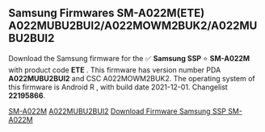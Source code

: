 <h2>Samsung Firmwares SM-A022M(ETE) A022MUBU2BUI2/A022MOWM2BUK2/A022MUBU2BUI2</h2>
Download the Samsung firmware for the ✅ <strong>Samsung SSP </strong> ⭐ <strong>SM-A022M</strong> with product code <strong>ETE</strong> . This firmware has version number PDA <strong>A022MUBU2BUI2</strong> and CSC A022MOWM2BUK2. The operating system of this firmware is Android R , with build date 2021-12-01. Changelist <strong>22195866</strong>.


[SM-A022M](https://samfirm.shop/samsung/model/SM-A022M)
[A022MUBU2BUI2](https://samfirm.shop/samsung/pda/A022MUBU2BUI2)
[Download Firmware Samsung SSP SM-A022M](https://samfirm.shop/samsung/firmware/479261)
